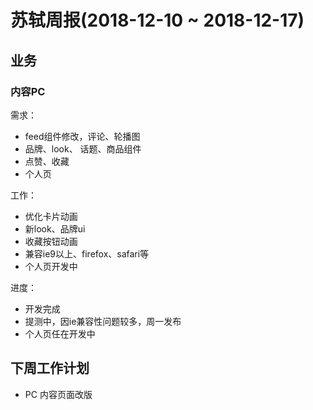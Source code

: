 # 苏轼周报(2018-12-10 ~ 2018-12-17)


## 业务

### 内容PC

需求：

- feed组件修改，评论、轮播图
- 品牌、look、 话题、商品组件
- 点赞、收藏
- 个人页

工作：

- 优化卡片动画
- 新look、品牌ui
- 收藏按钮动画
- 兼容ie9以上、firefox、safari等
- 个人页开发中

进度：

* 开发完成
* 提测中，因ie兼容性问题较多，周一发布
* 个人页任在开发中



## 下周工作计划

* PC 内容页面改版









